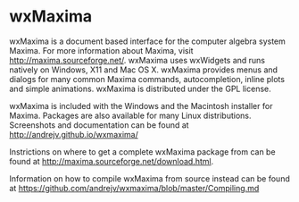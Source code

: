 
wxMaxima
========

wxMaxima is a document based interface for the computer algebra system
Maxima.  For more information about Maxima, visit
http://maxima.sourceforge.net/.  wxMaxima uses wxWidgets and runs
natively on Windows, X11 and Mac OS X.  wxMaxima provides menus and
dialogs for many common Maxima commands, autocompletion, inline plots
and simple animations. wxMaxima is distributed under the GPL license.

wxMaxima is included with the Windows and the Macintosh installer for
Maxima. Packages are also available for many Linux distributions. Screenshots
and documentation can be found at http://andrejv.github.io/wxmaxima/



Instrictions on where to get a complete wxMaxima package from
can be found at http://maxima.sourceforge.net/download.html.

Information on how to compile wxMaxima from source instead can be
found at https://github.com/andrejv/wxmaxima/blob/master/Compiling.md